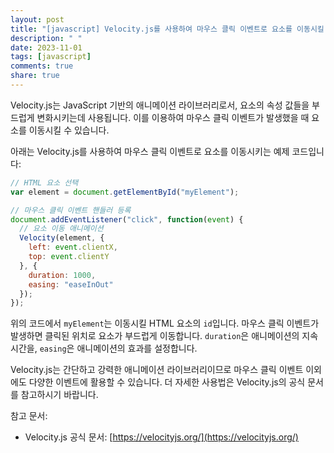 ```yaml
---
layout: post
title: "[javascript] Velocity.js를 사용하여 마우스 클릭 이벤트로 요소를 이동시킬 수 있나요?"
description: " "
date: 2023-11-01
tags: [javascript]
comments: true
share: true
---
```


Velocity.js는 JavaScript 기반의 애니메이션 라이브러리로서, 요소의 속성 값들을 부드럽게 변화시키는데 사용됩니다. 이를 이용하여 마우스 클릭 이벤트가 발생했을 때 요소를 이동시킬 수 있습니다.

아래는 Velocity.js를 사용하여 마우스 클릭 이벤트로 요소를 이동시키는 예제 코드입니다:

```javascript
// HTML 요소 선택
var element = document.getElementById("myElement");

// 마우스 클릭 이벤트 핸들러 등록
document.addEventListener("click", function(event) {
  // 요소 이동 애니메이션
  Velocity(element, {
    left: event.clientX,
    top: event.clientY
  }, {
    duration: 1000,
    easing: "easeInOut"
  });
});
```

위의 코드에서 `myElement`는 이동시킬 HTML 요소의 `id`입니다. 마우스 클릭 이벤트가 발생하면 클릭된 위치로 요소가 부드럽게 이동합니다. `duration`은 애니메이션의 지속 시간을, `easing`은 애니메이션의 효과를 설정합니다.

Velocity.js는 간단하고 강력한 애니메이션 라이브러리이므로 마우스 클릭 이벤트 이외에도 다양한 이벤트에 활용할 수 있습니다. 더 자세한 사용법은 Velocity.js의 공식 문서를 참고하시기 바랍니다.

참고 문서:
- Velocity.js 공식 문서: [https://velocityjs.org/](https://velocityjs.org/)